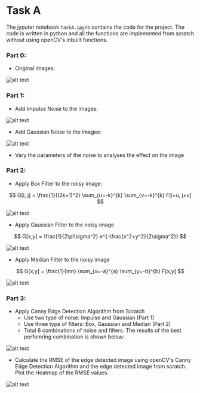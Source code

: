 # Task A
The jyputer notebook `taskA.ipynb` contains the code for the project. The code is written in python and all the functions are implemented from scratch without using openCV's inbuilt functions.

### Part 0:
- Original images:

![alt text](results/original.png)

### Part 1:
- Add Impulse Noise to the images:

![alt text](results/impulse_noise.png)

- Add Gaussian Noise to the images:

![alt text](results/gaussian_noise.png)

- Vary the parameters of the noise to analyses the effect on the image

### Part 2:
- Apply Box Filter to the noisy image:

$$
G[i, j] = \frac{1}{(2k+1)^2} \sum_{u=-k}^{k} \sum_{v=-k}^{k} F[i+u, j+v]
$$

![alt text](results/box_filter.png)

- Apply Gaussian Filter to the noisy image

$$
G[x,y] = \frac{1}{2\pi\sigma^2} e^{-\frac{x^2+y^2}{2\sigma^2}}
$$

![alt text](results/gaussian_filter.png)

- Apply Median Filter to the noisy image

$$
G[x,y] = \frac{1}{mn} \sum_{x=-a}^{a} \sum_{y=-b}^{b} F[x,y]
$$

![alt text](results/median_filter.png)


### Part 3:
- Apply Canny Edge Detection Algorithm from Scratch
    - Use two type of noise: Impulse and Gaussian (Part 1)
    - Use three type of filters: Box, Gaussian and Median (Part 2)
    - Total 6 combinations of noise and filters. The results of the best perfomring combination is shown below:

![alt text](results/self.png)

- Calculate the RMSE of the edge detected image using openCV's Canny Edge Detection Algorithm and the edge detected image from scratch. Plot the Heatmap of the RMSE values.

![alt text](results/heatmap.png)